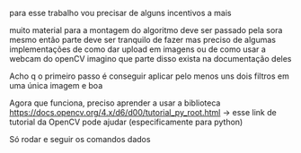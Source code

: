 para esse trabalho vou precisar de alguns incentivos a mais

muito material para a montagem do algoritmo deve ser passado pela sora mesmo então parte deve ser tranquilo de fazer
mas preciso de algumas implementações de como dar upload em imagens ou de como usar a webcam do openCV
    imagino que parte disso exista na documentação deles

Acho q o primeiro passo é conseguir aplicar pelo menos uns dois filtros em uma única imagem e boa

Agora que funciona, preciso aprender a usar a biblioteca
https://docs.opencv.org/4.x/d6/d00/tutorial_py_root.html -> esse link de tutorial da OpenCV pode ajudar (especificamente para python)

Só rodar e seguir os comandos dados
